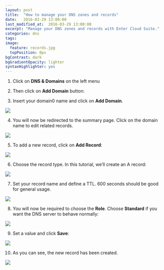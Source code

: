 ```yaml
---
layout: post
title:  "How to manage your DNS zones and records"
date:   2016-03-29 13:00:00
last_modified_at:  2016-03-29 13:00:00
excerpt: "Manage your DNS zones and records with Enter Cloud Suite."
categories: dns
tags:
image:
  feature: records.jpg
  topPosition: 0px
bgContrast: dark
bgGradientOpacity: lighter
syntaxHighlighter: yes
---
```

1. Click on **DNS & Domains** on the left menu

2. Then click on **Add Domain** button:

3. Insert your domain0 name and click on **Add Domain**.
<img class="responsive-guide-img" src="{{ site.baseurl_posts_img }}ecs-dns-records-03.png">

4. You will now be redirected to the summary page. Click on the domain name to edit related records.
<img class="responsive-guide-img" src="{{ site.baseurl_posts_img }}ecs-dns-records-04.png">

5. To add a new record, click on **Add Record**:
<img class="responsive-guide-img" src="{{ site.baseurl_posts_img }}ecs-dns-records-05.png">

6. Choose the record type. In this tutorial, we’ll create an A record:
<img class="responsive-guide-img" src="{{ site.baseurl_posts_img }}ecs-dns-records-06.png">

7. Set your record name and define a TTL. 600 seconds should be good for general usage.
<img class="responsive-guide-img" src="{{ site.baseurl_posts_img }}ecs-dns-records-07.png">

8. You will now be required to choose the **Role**. Choose **Standard** if you want the DNS server to behave normally:
<img class="responsive-guide-img" src="{{ site.baseurl_posts_img }}ecs-dns-records-08.png">

9. Set a value and click **Save**:
<img class="responsive-guide-img" src="{{ site.baseurl_posts_img }}ecs-dns-records-09.png">

10. As you can see, the new record has been created.
<img class="responsive-guide-img" src="{{ site.baseurl_posts_img }}ecs-dns-records-10.png">